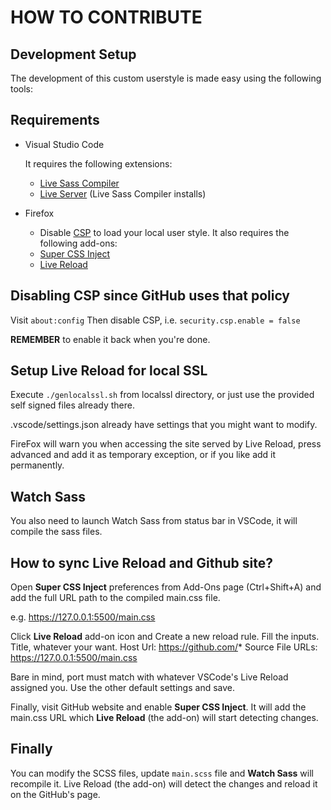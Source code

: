 # HOW TO CONTRIBUTE

## Development Setup

The development of this custom userstyle is made easy using the following tools:

## Requirements

- Visual Studio Code

  It requires the following extensions:
  - [Live Sass Compiler](https://marketplace.visualstudio.com/items?itemName=ritwickdey.live-sass)
  - [Live Server](https://marketplace.visualstudio.com/items?itemName=ritwickdey.LiveServer) (Live Sass Compiler installs)
- Firefox
  - Disable [CSP](#csp) to load your local user style.
  It also requires the following add-ons:
  - [Super CSS Inject](https://addons.mozilla.org/en-US/firefox/addon/super-css-inject/?src=userprofile)
  - [Live Reload](https://addons.mozilla.org/en-US/firefox/addon/live-reload/?src=userprofile)


## <a name="csp">Disabling CSP since GitHub uses that policy</a>

Visit `about:config`
 Then disable CSP, i.e. `security.csp.enable = false`

**REMEMBER** to enable it back when you're done.

## Setup Live Reload for local SSL

Execute `./genlocalssl.sh` from localssl directory, or just use the provided self signed files already there.

.vscode/settings.json already have settings that you might want to modify.

FireFox will warn you when accessing the site served by Live Reload, press advanced and add it as temporary exception, or if you like add it permanently.

## Watch Sass

You also need to launch Watch Sass from status bar in VSCode, it will compile the sass files.

## How to sync Live Reload and Github site?

Open **Super CSS Inject** preferences from Add-Ons page (Ctrl+Shift+A) and add the full URL path to the compiled main.css file.

e.g. https://127.0.0.1:5500/main.css

Click **Live Reload** add-on icon and Create a new reload rule.
Fill the inputs.
Title, whatever your want.
Host Url: https://github.com/*
Source File URLs:
https://127.0.0.1:5500/main.css

Bare in mind, port must match with whatever VSCode's Live Reload assigned you.
Use the other default settings and save.

Finally, visit GitHub website and enable **Super CSS Inject**. It will add the main.css URL which **Live Reload** (the add-on) will start detecting changes.

## Finally

You can modify the SCSS files, update `main.scss` file and **Watch Sass** will recompile it. Live Reload (the add-on) will detect the changes and reload it on the GitHub's page.



